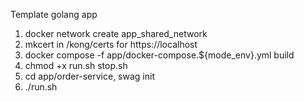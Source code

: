 Template golang app

1) docker network create app_shared_network
2) mkcert in /kong/certs for https://localhost
3) docker compose -f app/docker-compose.${mode_env}.yml build
4) chmod +x run.sh stop.sh
5) cd app/order-service, swag init
6) ./run.sh